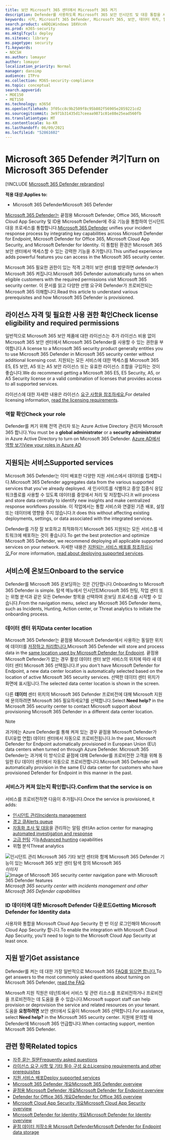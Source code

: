 ```yaml
---
title: 보안 Microsoft 365 센터에서 Microsoft 365 켜기
description: Defender를 사용하도록 Microsoft 365 보안 인시던트 및 대응 통합을 시작하는 방법을 배워야 합니다.
keywords: 시작, Microsoft 365 Defender, Microsoft 365, 보안, 데이터 위치, 필요한 사용 권한, 라이선스 자격, 설정 페이지 사용
search.product: eADQiWindows 10XVcnh
ms.prod: m365-security
ms.mktglfcycl: deploy
ms.sitesec: library
ms.pagetype: security
f1.keywords:
- NOCSH
ms.author: lomayor
author: lomayor
localization_priority: Normal
manager: dansimp
audience: ITPro
ms.collection: M365-security-compliance
ms.topic: conceptual
search.appverid:
- MOE150
- MET150
ms.technology: m365d
ms.openlocfilehash: 3f05cc8c9b2509f8c95b802f56905e2859221cd2
ms.sourcegitcommit: 3e971b31435d17ceeaa9871c01e88e25ead560fb
ms.translationtype: MT
ms.contentlocale: ko-KR
ms.lasthandoff: 06/09/2021
ms.locfileid: "52861602"
---
```

# <a name="turn-on-microsoft-365-defender"></a><span data-ttu-id="3e69a-104">Microsoft 365 Defender 켜기</span><span class="sxs-lookup"><span data-stu-id="3e69a-104">Turn on Microsoft 365 Defender</span></span>

[!INCLUDE [Microsoft 365 Defender rebranding](../includes/microsoft-defender.md)]


<span data-ttu-id="3e69a-105">**적용 대상:**</span><span class="sxs-lookup"><span data-stu-id="3e69a-105">**Applies to:**</span></span>
- <span data-ttu-id="3e69a-106">Microsoft 365 Defender</span><span class="sxs-lookup"><span data-stu-id="3e69a-106">Microsoft 365 Defender</span></span>

<span data-ttu-id="3e69a-107">[Microsoft 365 Defender는](microsoft-365-defender.md) 끝점용 Microsoft Defender, Office 365, Microsoft Cloud App Security 및 ID용 Microsoft Defender에 주요 기능을 통합하여 인시던트 대응 프로세스를 통합합니다.</span><span class="sxs-lookup"><span data-stu-id="3e69a-107">[Microsoft 365 Defender](microsoft-365-defender.md) unifies your incident response process by integrating key capabilities across Microsoft Defender for Endpoint, Microsoft Defender for Office 365, Microsoft Cloud App Security, and Microsoft Defender for Identity.</span></span> <span data-ttu-id="3e69a-108">이 통합된 환경은 Microsoft 365 보안 센터에서 액세스할 수 있는 강력한 기능을 추가합니다.</span><span class="sxs-lookup"><span data-stu-id="3e69a-108">This unified experience adds powerful features you can access in the Microsoft 365 security center.</span></span>

<span data-ttu-id="3e69a-109">Microsoft 365 필요한 권한이 있는 적격 고객이 보안 센터를 방문하면 defender가 Microsoft 365 켜집니다.</span><span class="sxs-lookup"><span data-stu-id="3e69a-109">Microsoft 365 Defender automatically turns on when eligible customers with the required permissions visit Microsoft 365 security center.</span></span> <span data-ttu-id="3e69a-110">이 문서를 읽고 다양한 선행 요구와 Defender가 프로비전되는 Microsoft 365 이해합니다.</span><span class="sxs-lookup"><span data-stu-id="3e69a-110">Read this article to understand various prerequisites and how Microsoft 365 Defender is provisioned.</span></span>

## <a name="check-license-eligibility-and-required-permissions"></a><span data-ttu-id="3e69a-111">라이선스 자격 및 필요한 사용 권한 확인</span><span class="sxs-lookup"><span data-stu-id="3e69a-111">Check license eligibility and required permissions</span></span>

<span data-ttu-id="3e69a-112">일반적으로 Microsoft 365 보안 제품에 대한 라이선스는 추가 라이선스 비용 없이 Microsoft 365 보안 센터에서 Microsoft 365 Defender를 사용할 수 있는 권한을 부여합니다.</span><span class="sxs-lookup"><span data-stu-id="3e69a-112">A license to a Microsoft 365 security product generally entitles you to use Microsoft 365 Defender in Microsoft 365 security center without additional licensing cost.</span></span> <span data-ttu-id="3e69a-113">지원되는 모든 서비스에 대한 액세스를 Microsoft 365 E5, E5 보안, A5 또는 A5 보안 라이선스 또는 유효한 라이선스 조합을 구입하는 것이 좋습니다.</span><span class="sxs-lookup"><span data-stu-id="3e69a-113">We do recommend getting a Microsoft 365 E5, E5 Security, A5, or A5 Security license or a valid combination of licenses that provides access to all supported services.</span></span>

<span data-ttu-id="3e69a-114">라이선스에 대한 자세한 내용은 라이선스 [요구 사항을 참조하세요.](prerequisites.md#licensing-requirements)</span><span class="sxs-lookup"><span data-stu-id="3e69a-114">For detailed licensing information, [read the licensing requirements](prerequisites.md#licensing-requirements).</span></span>

### <a name="check-your-role"></a><span data-ttu-id="3e69a-115">역할 확인</span><span class="sxs-lookup"><span data-stu-id="3e69a-115">Check your role</span></span>

<span data-ttu-id="3e69a-116">Defender를  켜기 위해  전역 관리자 또는 Azure Active Directory 관리자 Microsoft 365 합니다.</span><span class="sxs-lookup"><span data-stu-id="3e69a-116">You must be a **global administrator** or a **security administrator** in Azure Active Directory to turn on Microsoft 365 Defender.</span></span> [<span data-ttu-id="3e69a-117">Azure AD에서 역할 보기</span><span class="sxs-lookup"><span data-stu-id="3e69a-117">View your roles in Azure AD</span></span>](/azure/active-directory/users-groups-roles/directory-manage-roles-portal)

## <a name="supported-services"></a><span data-ttu-id="3e69a-118">지원되는 서비스</span><span class="sxs-lookup"><span data-stu-id="3e69a-118">Supported services</span></span>

<span data-ttu-id="3e69a-119">Microsoft 365 Defender는 이미 배포한 다양한 지원 서비스에서 데이터를 집계합니다.</span><span class="sxs-lookup"><span data-stu-id="3e69a-119">Microsoft 365 Defender aggregates data from the various supported services that you've already deployed.</span></span> <span data-ttu-id="3e69a-120">새 인사이트를 식별하고 중앙 집중식 응답 워크플로를 사용할 수 있도록 데이터를 중앙에서 처리 및 저장합니다.</span><span class="sxs-lookup"><span data-stu-id="3e69a-120">It will process and store data centrally to identify new insights and make centralized response workflows possible.</span></span> <span data-ttu-id="3e69a-121">이 작업에서는 통합 서비스와 연결된 기존 배포, 설정 또는 데이터에 영향을 주지 않습니다.</span><span class="sxs-lookup"><span data-stu-id="3e69a-121">It does this without affecting existing deployments, settings, or data associated with the integrated services.</span></span>

<span data-ttu-id="3e69a-122">Defender를 가장 잘 보호하고 최적화하기 Microsoft 365 지원되는 모든 서비스를 네트워크에 배포하는 것이 좋습니다.</span><span class="sxs-lookup"><span data-stu-id="3e69a-122">To get the best protection and optimize Microsoft 365 Defender, we recommend deploying all applicable supported services on your network.</span></span> <span data-ttu-id="3e69a-123">자세한 내용은 [지원되는 서비스 배포를 참조하십시오.](deploy-supported-services.md)</span><span class="sxs-lookup"><span data-stu-id="3e69a-123">For more information, [read about deploying supported services](deploy-supported-services.md).</span></span>

## <a name="onboard-to-the-service"></a><span data-ttu-id="3e69a-124">서비스에 온보드</span><span class="sxs-lookup"><span data-stu-id="3e69a-124">Onboard to the service</span></span>
<span data-ttu-id="3e69a-125">Defender를 Microsoft 365 온보딩하는 것은 간단합니다.</span><span class="sxs-lookup"><span data-stu-id="3e69a-125">Onboarding to Microsoft 365 Defender is simple.</span></span> <span data-ttu-id="3e69a-126">탐색 메뉴에서 인시던트Microsoft 365 헌팅, 작업 센터 또는 위협 분석과 같은 모든 Defender 항목을 선택하여 온보딩 프로세스를 시작할 수 있습니다.</span><span class="sxs-lookup"><span data-stu-id="3e69a-126">From the navigation menu, select any Microsoft 365 Defender items, such as Incidents, Hunting, Action center, or Threat analytics to initiate the onboarding process.</span></span> 

### <a name="data-center-location"></a><span data-ttu-id="3e69a-127">데이터 센터 위치</span><span class="sxs-lookup"><span data-stu-id="3e69a-127">Data center location</span></span>

<span data-ttu-id="3e69a-128">Microsoft 365 Defender는 끝점용 Microsoft Defender에서 사용하는 동일한 위치에 데이터를 [저장하고 처리합니다.](/windows/security/threat-protection/microsoft-defender-atp/data-storage-privacy)</span><span class="sxs-lookup"><span data-stu-id="3e69a-128">Microsoft 365 Defender will store and process data in the [same location used by Microsoft Defender for Endpoint](/windows/security/threat-protection/microsoft-defender-atp/data-storage-privacy).</span></span> <span data-ttu-id="3e69a-129">끝점용 Microsoft Defender가 없는 경우 활성 데이터 센터 보안 서비스의 위치에 따라 새 데이터 센터 Microsoft 365 선택됩니다.</span><span class="sxs-lookup"><span data-stu-id="3e69a-129">If you don't have Microsoft Defender for Endpoint, a new data center location is automatically selected based on the location of active Microsoft 365 security services.</span></span> <span data-ttu-id="3e69a-130">선택한 데이터 센터 위치가 화면에 표시됩니다.</span><span class="sxs-lookup"><span data-stu-id="3e69a-130">The selected data center location is shown in the screen.</span></span>

<span data-ttu-id="3e69a-131">다른 **데이터** 센터 위치의 Microsoft 365 Defender 프로비전에 대해 Microsoft 지원에 문의하려면 Microsoft 365 필요하세요?를 선택합니다.</span><span class="sxs-lookup"><span data-stu-id="3e69a-131">Select **Need help?** in the Microsoft 365 security center to contact Microsoft support about provisioning Microsoft 365 Defender in a different data center location.</span></span>

> [!NOTE]
> <span data-ttu-id="3e69a-132">과거에는 Azure Defender를 통해 켜져 있는 경우 끝점용 Microsoft Defender가 EU(유럽 연합) 데이터 센터에서 자동으로 프로비전됩니다.</span><span class="sxs-lookup"><span data-stu-id="3e69a-132">In the past, Microsoft Defender for Endpoint automatically provisioned in European Union (EU) data centers when turned on through Azure Defender.</span></span> <span data-ttu-id="3e69a-133">Microsoft 365 Defender는 과거에 이 방식으로 끝점에 대해 Defender를 프로비전한 고객을 위해 동일한 EU 데이터 센터에서 자동으로 프로비전합니다.</span><span class="sxs-lookup"><span data-stu-id="3e69a-133">Microsoft 365 Defender will automatically provision in the same EU data center for customers who have provisioned Defender for Endpoint in this manner in the past.</span></span>

### <a name="confirm-that-the-service-is-on"></a><span data-ttu-id="3e69a-134">서비스가 켜져 있는지 확인합니다.</span><span class="sxs-lookup"><span data-stu-id="3e69a-134">Confirm that the service is on</span></span>

<span data-ttu-id="3e69a-135">서비스를 프로비전하면 다음이 추가됩니다.</span><span class="sxs-lookup"><span data-stu-id="3e69a-135">Once the service is provisioned, it adds:</span></span>

- [<span data-ttu-id="3e69a-136">인시던트 관리</span><span class="sxs-lookup"><span data-stu-id="3e69a-136">Incidents management</span></span>](incidents-overview.md)
- [<span data-ttu-id="3e69a-137">경고 큐</span><span class="sxs-lookup"><span data-stu-id="3e69a-137">Alerts queue</span></span>](investigate-alerts.md)
- <span data-ttu-id="3e69a-138">[자동화 조사 및 대응](m365d-autoir.md)을 관리하는 알림 센터</span><span class="sxs-lookup"><span data-stu-id="3e69a-138">An action center for managing [automated investigation and response](m365d-autoir.md)</span></span>
- <span data-ttu-id="3e69a-139">[고급 헌팅](advanced-hunting-overview.md) 기능</span><span class="sxs-lookup"><span data-stu-id="3e69a-139">[Advanced hunting](advanced-hunting-overview.md) capabilities</span></span>
- <span data-ttu-id="3e69a-140">위협 분석</span><span class="sxs-lookup"><span data-stu-id="3e69a-140">Threat analytics</span></span>

<span data-ttu-id="3e69a-141">![인시던트 관리 Microsoft 365 기타 보안 센터와 함께 Microsoft 365 Defender 기능이 있는 Microsoft 365 보안 센터 탐색 창의 Microsoft 365 ](../../media/overview-incident.png)
 *이미지*</span><span class="sxs-lookup"><span data-stu-id="3e69a-141">![Image of Microsoft 365 security center navigation pane with Microsoft 365 Defender features](../../media/overview-incident.png)
*Microsoft 365 security center with incidents management and other Microsoft 365 Defender capabilities*</span></span>

### <a name="getting-microsoft-defender-for-identity-data"></a><span data-ttu-id="3e69a-142">ID 데이터에 대한 Microsoft Defender 다운로드</span><span class="sxs-lookup"><span data-stu-id="3e69a-142">Getting Microsoft Defender for Identity data</span></span> 
<span data-ttu-id="3e69a-143">사용자와 통합을 Microsoft Cloud App Security 한 번 이상 로그인해야 Microsoft Cloud App Security 합니다.</span><span class="sxs-lookup"><span data-stu-id="3e69a-143">To enable the integration with Microsoft Cloud App Security, you'll need to login to the Microsoft Cloud App Security at least once.</span></span>

## <a name="get-assistance"></a><span data-ttu-id="3e69a-144">지원 받기</span><span class="sxs-lookup"><span data-stu-id="3e69a-144">Get assistance</span></span>

<span data-ttu-id="3e69a-145">Defender를 켜는 데 대한 가장 일반적으로 Microsoft 365 [FAQ를 읽으면 합니다.](m365d-enable-faq.md)</span><span class="sxs-lookup"><span data-stu-id="3e69a-145">To get answers to the most commonly asked questions about turning on Microsoft 365 Defender, [read the FAQ](m365d-enable-faq.md).</span></span>

<span data-ttu-id="3e69a-146">Microsoft 지원 직원은 테넌트에서 서비스 및 관련 리소스를 프로비전하거나 프로비전을 프로비전하는 데 도움을 줄 수 있습니다.</span><span class="sxs-lookup"><span data-stu-id="3e69a-146">Microsoft support staff can help provision or deprovision the service and related resources on your tenant.</span></span> <span data-ttu-id="3e69a-147">도움을 **요청하려면** 보안 센터에서 도움이 Microsoft 365 선택합니다.</span><span class="sxs-lookup"><span data-stu-id="3e69a-147">For assistance, select **Need help?** in the Microsoft 365 security center.</span></span> <span data-ttu-id="3e69a-148">지원에 문의할 때 Defender에 Microsoft 365 언급합니다.</span><span class="sxs-lookup"><span data-stu-id="3e69a-148">When contacting support, mention Microsoft 365 Defender.</span></span>

## <a name="related-topics"></a><span data-ttu-id="3e69a-149">관련 항목</span><span class="sxs-lookup"><span data-stu-id="3e69a-149">Related topics</span></span>

- [<span data-ttu-id="3e69a-150">자주 묻는 질문</span><span class="sxs-lookup"><span data-stu-id="3e69a-150">Frequently asked questions</span></span>](m365d-enable-faq.md)
- [<span data-ttu-id="3e69a-151">라이선스 요구 사항 및 기타 필수 구성 요소</span><span class="sxs-lookup"><span data-stu-id="3e69a-151">Licensing requirements and other prerequisites</span></span>](prerequisites.md)
- [<span data-ttu-id="3e69a-152">지원 서비스 배포</span><span class="sxs-lookup"><span data-stu-id="3e69a-152">Deploy supported services</span></span>](deploy-supported-services.md)
- [<span data-ttu-id="3e69a-153">Microsoft 365 Defender 개요</span><span class="sxs-lookup"><span data-stu-id="3e69a-153">Microsoft 365 Defender overview</span></span>](microsoft-365-defender.md)
- [<span data-ttu-id="3e69a-154">끝점용 Microsoft Defender 개요</span><span class="sxs-lookup"><span data-stu-id="3e69a-154">Microsoft Defender for Endpoint overview</span></span>](../defender-endpoint/microsoft-defender-endpoint.md)
- [<span data-ttu-id="3e69a-155">Defender for Office 365 개요</span><span class="sxs-lookup"><span data-stu-id="3e69a-155">Defender for Office 365 overview</span></span>](../office-365-security/defender-for-office-365.md)
- [<span data-ttu-id="3e69a-156">Microsoft Cloud App Security 개요</span><span class="sxs-lookup"><span data-stu-id="3e69a-156">Microsoft Cloud App Security overview</span></span>](/cloud-app-security/what-is-cloud-app-security)
- [<span data-ttu-id="3e69a-157">Microsoft Defender for Identity 개요</span><span class="sxs-lookup"><span data-stu-id="3e69a-157">Microsoft Defender for Identity overview</span></span>](/azure-advanced-threat-protection/what-is-atp)
- [<span data-ttu-id="3e69a-158">끝점 데이터 저장소용 Microsoft Defender</span><span class="sxs-lookup"><span data-stu-id="3e69a-158">Microsoft Defender for Endpoint data storage</span></span>](../defender-endpoint/data-storage-privacy.md)

